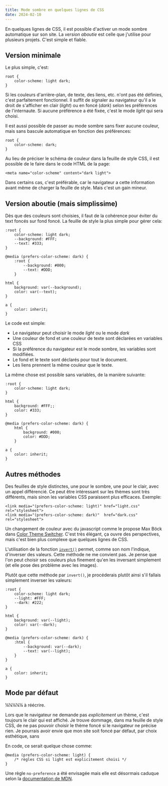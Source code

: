 ```yaml
---
title: Mode sombre en quelques lignes de CSS
date: 2024-02-10
---
```


En quelques lignes de CSS, il est possible d'activer un mode sombre automatique sur son site. La *version aboutie* est celle que j'utilise pour plusieurs projets. C'est simple et fiable.

## Version minimale

Le plus simple, c'est:

```
root {
    color-scheme: light dark;
}
```

Si les couleurs d'arrière-plan, de texte, des liens, etc. n'ont pas été définies, c'est parfaitement fonctionnel. Il suffit de signaler au navigateur qu'il a le droit de s'afficher en clair (*light*) ou en foncé (*dark*) selon les préférences de l'internaute. Si aucune préférence a été fixée, c'est le mode *light* qui sera choisi.

Il est aussi possible de passer au mode sombre sans fixer aucune couleur, mais sans bascule automatique en fonction des préférences:

```
root {
    color-scheme: dark;
}
```

Au lieu de préciser le schéma de couleur dans la feuille de style CSS, il est possible de le faire dans le code HTML de la page:

```
<meta name="color-scheme" content="dark light">
```

Dans certains cas, c'est préférable, car le navigateur a cette information avant même de charger la feuille de style. Mais c'est un gain mineur.

## Version aboutie (mais simplissime)

Dès que des couleurs sont choisies, il faut de la cohérence pour éviter du text foncés sur fond foncé. La feuille de style la plus simple pour gérer cela:

```
:root {
    color-scheme: light dark;
    --background: #FFF;
    --text: #333;
}

@media (prefers-color-scheme: dark) {
    :root {
        --background: #000;
        --text: #DDD;
    }

html {
    background: var(--background);
    color: var(--text);
}

a {
    color: inherit;
}
```

Le code est simple:

- Le navigateur peut choisir le mode *light* ou le mode *dark*
- Une couleur de fond et une couleur de texte sont déclarées en variables CSS
- Si la préférence du navigateur est le mode sombre, les variables sont modifiées.
- Le fond et le texte sont déclarés pour tout le document.
- Les liens prennent la même couleur que le texte.

La même chose est possible sans variables, de la manière suivante:

```
:root {
    color-scheme: light dark;
}

html {
    background: #FFF;;
    color: #333;
}

@media (prefers-color-scheme: dark) {
    html {
        background: #000;
        color: #DDD;
    }

a {
    color: inherit;
}
```

## Autres méthodes

Des feuilles de style distinctes, une pour le sombre, une pour le clair, avec un appel différencié. Ce peut être intéressant sur les thèmes sont très différents, mais sinon les variables CSS paraissent plus efficaces. Exemple:

```
<link media="(prefers-color-scheme: light)" href="light.css" rel="stylesheet">
<link media="(prefers-color-scheme: dark)"  href="dark.css"  rel="stylesheet">
```

Un changement de couleur avec du javascript comme le propose Max Böck dans [Color Theme Switcher](https://mxb.dev/blog/color-theme-switcher/). C'est très élégant, ça ouvre des perspectives, mais c'est bien plus complexe que quelques lignes de CSS.

L'utilisation de la fonction [`invert()`](https://developer.mozilla.org/en-US/docs/Web/CSS/filter-function/invert) permet, comme son nom l'indique, d'inverser des valeurs. Cette méthode ne me convient pas. Je pense que l'on peut choisir ses couleurs plus finement qu'en les inversant simplement (et elle pose des problème avec les images). 

Plutôt que cette méthode par `invert()`, je procéderais plutôt ainsi s'il fallais simplement inverser les valeurs:

```
:root {
    color-scheme: light dark;
    --light: #FFF;
    --dark: #222;
}

html {
    background: var(--light);
    color: var(--dark);
}

@media (prefers-color-scheme: dark) {
    :html {
        --background: var(--dark);
        --text: var(--light);
    }
}

a {
    color: inherit;
}
```

## Mode par défaut

¼¼¼¼¼ à réécrire.

Lors que le navigateur ne demande pas *explicitement* un thème, c'est toujours le clair qui est affiché. Je trouve dommage, dans ma feuille de style CSS, de ne pas pouvoir choisir le thème foncé si le navigateur ne précise rien. Je pourrais avoir envie que mon site soit foncé par défaut, par choix esthétique, sans 

En code, ce serait quelque chose comme:

```
@media (prefers-color-scheme: light) { 
    /* règles CSS si light est explicitement choisi */
}
```

Une règle `no-preference` a été envisagée mais elle est désormais caduque selon la [documentation de MDN](https://developer.mozilla.org/en-US/docs/Web/CSS/@media/prefers-color-scheme).
